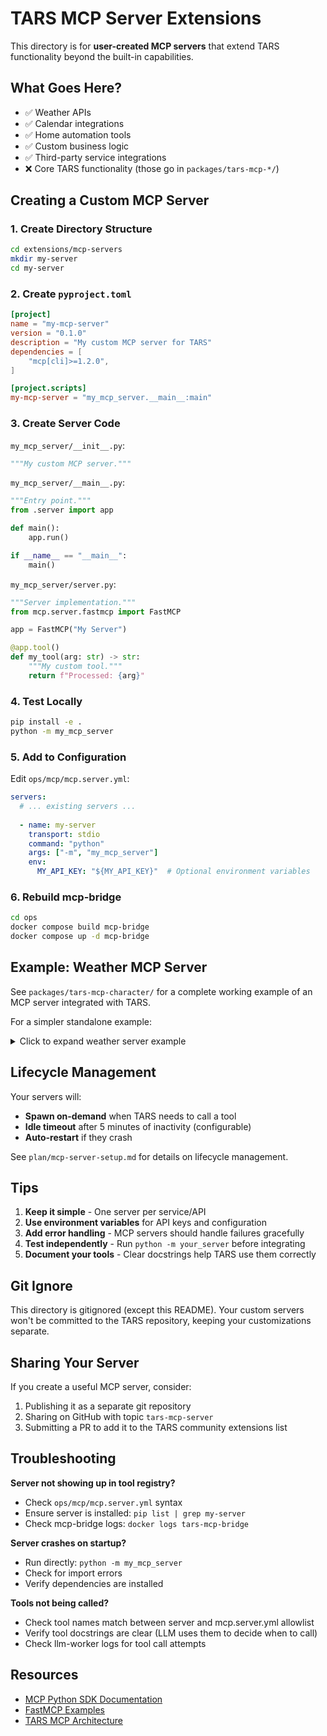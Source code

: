# TARS MCP Server Extensions

This directory is for **user-created MCP servers** that extend TARS functionality beyond the built-in capabilities.

## What Goes Here?

- ✅ Weather APIs
- ✅ Calendar integrations
- ✅ Home automation tools
- ✅ Custom business logic
- ✅ Third-party service integrations
- ❌ Core TARS functionality (those go in `packages/tars-mcp-*/`)

## Creating a Custom MCP Server

### 1. Create Directory Structure

```bash
cd extensions/mcp-servers
mkdir my-server
cd my-server
```

### 2. Create `pyproject.toml`

```toml
[project]
name = "my-mcp-server"
version = "0.1.0"
description = "My custom MCP server for TARS"
dependencies = [
    "mcp[cli]>=1.2.0",
]

[project.scripts]
my-mcp-server = "my_mcp_server.__main__:main"
```

### 3. Create Server Code

`my_mcp_server/__init__.py`:
```python
"""My custom MCP server."""
```

`my_mcp_server/__main__.py`:
```python
"""Entry point."""
from .server import app

def main():
    app.run()

if __name__ == "__main__":
    main()
```

`my_mcp_server/server.py`:
```python
"""Server implementation."""
from mcp.server.fastmcp import FastMCP

app = FastMCP("My Server")

@app.tool()
def my_tool(arg: str) -> str:
    """My custom tool."""
    return f"Processed: {arg}"
```

### 4. Test Locally

```bash
pip install -e .
python -m my_mcp_server
```

### 5. Add to Configuration

Edit `ops/mcp/mcp.server.yml`:

```yaml
servers:
  # ... existing servers ...
  
  - name: my-server
    transport: stdio
    command: "python"
    args: ["-m", "my_mcp_server"]
    env:
      MY_API_KEY: "${MY_API_KEY}"  # Optional environment variables
```

### 6. Rebuild mcp-bridge

```bash
cd ops
docker compose build mcp-bridge
docker compose up -d mcp-bridge
```

## Example: Weather MCP Server

See `packages/tars-mcp-character/` for a complete working example of an MCP server integrated with TARS.

For a simpler standalone example:

<details>
<summary>Click to expand weather server example</summary>

`extensions/mcp-servers/weather/pyproject.toml`:
```toml
[project]
name = "weather-mcp"
version = "0.1.0"
dependencies = ["mcp[cli]>=1.2.0", "requests"]

[project.scripts]
weather-mcp = "weather_mcp.__main__:main"
```

`extensions/mcp-servers/weather/weather_mcp/server.py`:
```python
from mcp.server.fastmcp import FastMCP
import requests

app = FastMCP("Weather Service")

@app.tool()
def get_weather(city: str) -> dict:
    """Get current weather for a city."""
    # Call weather API
    response = requests.get(f"https://api.weather.com/v1/current?city={city}")
    return response.json()
```

Configuration:
```yaml
- name: weather
  transport: stdio
  command: "python"
  args: ["-m", "weather_mcp"]
  env:
    WEATHER_API_KEY: "${WEATHER_API_KEY}"
```

</details>

## Lifecycle Management

Your servers will:
- **Spawn on-demand** when TARS needs to call a tool
- **Idle timeout** after 5 minutes of inactivity (configurable)
- **Auto-restart** if they crash

See `plan/mcp-server-setup.md` for details on lifecycle management.

## Tips

1. **Keep it simple** - One server per service/API
2. **Use environment variables** for API keys and configuration
3. **Add error handling** - MCP servers should handle failures gracefully
4. **Test independently** - Run `python -m your_server` before integrating
5. **Document your tools** - Clear docstrings help TARS use them correctly

## Git Ignore

This directory is gitignored (except this README). Your custom servers won't be committed to the TARS repository, keeping your customizations separate.

## Sharing Your Server

If you create a useful MCP server, consider:
1. Publishing it as a separate git repository
2. Sharing on GitHub with topic `tars-mcp-server`
3. Submitting a PR to add it to the TARS community extensions list

## Troubleshooting

**Server not showing up in tool registry?**
- Check `ops/mcp/mcp.server.yml` syntax
- Ensure server is installed: `pip list | grep my-server`
- Check mcp-bridge logs: `docker logs tars-mcp-bridge`

**Server crashes on startup?**
- Run directly: `python -m my_mcp_server`
- Check for import errors
- Verify dependencies are installed

**Tools not being called?**
- Check tool names match between server and mcp.server.yml allowlist
- Verify tool docstrings are clear (LLM uses them to decide when to call)
- Check llm-worker logs for tool call attempts

## Resources

- [MCP Python SDK Documentation](https://github.com/modelcontextprotocol/python-sdk)
- [FastMCP Examples](https://github.com/modelcontextprotocol/python-sdk/tree/main/examples)
- [TARS MCP Architecture](../../plan/mcp-server-setup.md)
